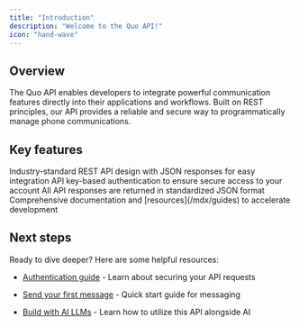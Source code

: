 ```yaml
---
title: "Introduction"
description: "Welcome to the Quo API!"
icon: "hand-wave"
---
```


## Overview

The Quo API enables developers to integrate powerful communication features directly into their applications and workflows. Built on REST principles, our API provides a reliable and secure way to programmatically manage phone communications.

## Key features

<CardGroup cols={2}>
  <Card title="REST architecture" icon="code">
    Industry-standard REST API design with JSON responses for easy integration
  </Card>

  <Card title="Secure authentication" icon="lock">
    API key-based authentication to ensure secure access to your account
  </Card>

  <Card title="JSON responses" icon="brackets-curly">
    All API responses are returned in standardized JSON format
  </Card>

  <Card title="Developer tools" icon="screwdriver-wrench">
    Comprehensive documentation and [resources](/mdx/guides) to accelerate development
  </Card>
</CardGroup>

## Next steps

Ready to dive deeper? Here are some helpful resources:

* [Authentication guide](/mdx/api-reference/authentication) - Learn about securing your API requests

* [Send your first message](/mdx/api-reference/send-your-first-message) - Quick start guide for messaging

* [Build with AI LLMs](/mdx/guides/building-with-ai-llms) - Learn how to utilize this API alongside AI
